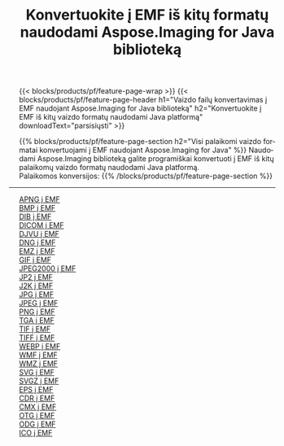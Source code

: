 ﻿---
title: Konvertuokite į EMF iš kitų formatų naudodami Aspose.Imaging for Java biblioteką 
weight: 3920
url: /lt/java/conversion/to/emf 
lang: lt
langdirlevel: 2
locales: zh-hans,ja,it,ru,de,es,fr,nl,id,lt,pl,pt,vi,tr,ko,zh-hant,ar,hi,th,sv,cs,uk,he
description: Naudodami Aspose.Imaging galite konvertuoti į EMF iš kitų formatų naudodami Java
---

{{< blocks/products/pf/feature-page-wrap >}}
{{< blocks/products/pf/feature-page-header h1="Vaizdo failų konvertavimas į EMF naudojant Aspose.Imaging for Java biblioteką" h2="Konvertuokite į EMF iš kitų vaizdo formatų naudodami Java platformą" downloadText="parsisiųsti" >}}


{{% blocks/products/pf/feature-page-section  h2="Visi palaikomi vaizdo formatai konvertuojami į EMF naudojant Aspose.Imaging for Java" %}}
Naudodami Aspose.Imaging biblioteką galite programiškai konvertuoti į EMF iš kitų palaikomų vaizdo formatų naudodami Java platformą.
<br/>
Palaikomos konversijos:
{{% /blocks/products/pf/feature-page-section %}}
<div class="container-fluid productfamilypage bg-gray">
    <div class="convertypes bg-gray agp-content section">
        <div class="container">
		<hr style="margin-left:-20px;"/>
		<div class="row other-converters">
		    <div class='col-md-2 other-converter remove-lp remove-rp'><a href="/imaging/lt/java/conversion/apng-to-emf" >APNG į EMF</a></div>
<div class='col-md-2 other-converter remove-lp remove-rp'><a href="/imaging/lt/java/conversion/bmp-to-emf" >BMP į EMF</a></div>
<div class='col-md-2 other-converter remove-lp remove-rp'><a href="/imaging/lt/java/conversion/dib-to-emf" >DIB į EMF</a></div>
<div class='col-md-2 other-converter remove-lp remove-rp'><a href="/imaging/lt/java/conversion/dicom-to-emf" >DICOM į EMF</a></div>
<div class='col-md-2 other-converter remove-lp remove-rp'><a href="/imaging/lt/java/conversion/djvu-to-emf" >DJVU į EMF</a></div>
<div class='col-md-2 other-converter remove-lp remove-rp'><a href="/imaging/lt/java/conversion/dng-to-emf" >DNG į EMF</a></div>
<div class='col-md-2 other-converter remove-lp remove-rp'><a href="/imaging/lt/java/conversion/emz-to-emf" >EMZ į EMF</a></div>
<div class='col-md-2 other-converter remove-lp remove-rp'><a href="/imaging/lt/java/conversion/gif-to-emf" >GIF į EMF</a></div>
<div class='col-md-2 other-converter remove-lp remove-rp'><a href="/imaging/lt/java/conversion/jpeg2000-to-emf" >JPEG2000 į EMF</a></div>
<div class='col-md-2 other-converter remove-lp remove-rp'><a href="/imaging/lt/java/conversion/jp2-to-emf" >JP2 į EMF</a></div>
<div class='col-md-2 other-converter remove-lp remove-rp'><a href="/imaging/lt/java/conversion/j2k-to-emf" >J2K į EMF</a></div>
<div class='col-md-2 other-converter remove-lp remove-rp'><a href="/imaging/lt/java/conversion/jpg-to-emf" >JPG į EMF</a></div>
<div class='col-md-2 other-converter remove-lp remove-rp'><a href="/imaging/lt/java/conversion/jpeg-to-emf" >JPEG į EMF</a></div>
<div class='col-md-2 other-converter remove-lp remove-rp'><a href="/imaging/lt/java/conversion/png-to-emf" >PNG į EMF</a></div>
<div class='col-md-2 other-converter remove-lp remove-rp'><a href="/imaging/lt/java/conversion/tga-to-emf" >TGA į EMF</a></div>
<div class='col-md-2 other-converter remove-lp remove-rp'><a href="/imaging/lt/java/conversion/tif-to-emf" >TIF į EMF</a></div>
<div class='col-md-2 other-converter remove-lp remove-rp'><a href="/imaging/lt/java/conversion/tiff-to-emf" >TIFF į EMF</a></div>
<div class='col-md-2 other-converter remove-lp remove-rp'><a href="/imaging/lt/java/conversion/webp-to-emf" >WEBP į EMF</a></div>
<div class='col-md-2 other-converter remove-lp remove-rp'><a href="/imaging/lt/java/conversion/wmf-to-emf" >WMF į EMF</a></div>
<div class='col-md-2 other-converter remove-lp remove-rp'><a href="/imaging/lt/java/conversion/wmz-to-emf" >WMZ į EMF</a></div>
<div class='col-md-2 other-converter remove-lp remove-rp'><a href="/imaging/lt/java/conversion/svg-to-emf" >SVG į EMF</a></div>
<div class='col-md-2 other-converter remove-lp remove-rp'><a href="/imaging/lt/java/conversion/svgz-to-emf" >SVGZ į EMF</a></div>
<div class='col-md-2 other-converter remove-lp remove-rp'><a href="/imaging/lt/java/conversion/eps-to-emf" >EPS į EMF</a></div>
<div class='col-md-2 other-converter remove-lp remove-rp'><a href="/imaging/lt/java/conversion/cdr-to-emf" >CDR į EMF</a></div>
<div class='col-md-2 other-converter remove-lp remove-rp'><a href="/imaging/lt/java/conversion/cmx-to-emf" >CMX į EMF</a></div>
<div class='col-md-2 other-converter remove-lp remove-rp'><a href="/imaging/lt/java/conversion/otg-to-emf" >OTG į EMF</a></div>
<div class='col-md-2 other-converter remove-lp remove-rp'><a href="/imaging/lt/java/conversion/odg-to-emf" >ODG į EMF</a></div>
<div class='col-md-2 other-converter remove-lp remove-rp'><a href="/imaging/lt/java/conversion/ico-to-emf" >ICO į EMF</a></div>
                </div>
        </div>
    </div>
</div>
<br/>

